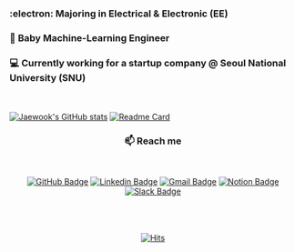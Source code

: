<!-- ![header](https://capsule-render.vercel.app/api?type=waving&color=gradient&height=200&section=header&reversal=true&animation=fadeIn&text=JaeWook%20Lee&fontSize=70&fontAlignY=30&fontAlign=28&desc=ML%20engineer&descSize=25&descAlign=63&descAlignY=35&rotate=-0.4) -->

### :electron: **Majoring in Electrical & Electronic (EE)**
### :baby: **Baby Machine-Learning Engineer**   
### :computer: **Currently working for a startup company @ Seoul National University (SNU)**</br>

<!-- <h3 align="center"><b>🛠 Dev stack</b></h3></br> 당분간은 가릴거임!!!!
<p align="center">
<img src="https://img.shields.io/badge/Python-3766AB?style=flat&logo=Python&logoColor=white"></a> &nbsp 
<img src="https://img.shields.io/badge/MATLAB-lightgrey?style=flat&logo=MATLAB&logoColor=white"></a> &nbsp
<img src="https://img.shields.io/badge/c-00599C?style=flat&logo=c&logoColor=white"/></a> &nbsp
<img src="https://img.shields.io/badge/VSCode-4f015e?style=flat&logo=VSCode&logoColor=white"></a> &nbsp
<img src="https://img.shields.io/badge/HTML5-E34F26?style=flat&logo=HTML5&logoColor=white"/></a> &nbsp
<img src="https://img.shields.io/badge/CSS3-green?style=flat&logo=CSS3&logoColor=white"/></a> &nbsp
<img src="https://img.shields.io/badge/JavaScript-F7DF1E?style=flat&logo=JavaScript&logoColor=white"/></a> &nbsp
<img src="https://img.shields.io/badge/MongoDB-47A248?style=flat&logo=MongoDB&logoColor=white"/></a> </p> -->

</br></br>[![Jaewook's GitHub stats](https://github-readme-stats.vercel.app/api?username=jaewook94&hide=prs,issues&count_private=true&show_icons=true&theme=dark)](https://github.com/jaewook94/github-readme-stats)
[![Readme Card](https://github-readme-stats.vercel.app/api/pin/?username=jaewook94&repo=data-crawling-project&theme=dark)](https://github.com/jaewook94/data-crawling-project)

<h3 align="center"><b>📫 Reach me </b></h3></br>
<div align=center>

[![GitHub Badge](http://img.shields.io/badge/GitHub-141414?style=flat&logo=Github&logoColor=white&link=https://github.com/jaewook94/)](https://github.com/jaewook94/)
[![Linkedin Badge](https://img.shields.io/badge/LinkedIn-blue?style=flat&logo=Linkedin&logoColor=white&link=https://www.linkedin.com/in/jaewooklee/)](https://www.linkedin.com/in/jaewooklee/)
[![Gmail Badge](https://img.shields.io/badge/Gmail-d14836?style=flat&logo=Gmail&logoColor=white&link=mailto:wodnr079@gmail.com)](mailto:wodnr079@gmail.com)
[![Notion Badge](https://img.shields.io/badge/Notion-orange?style=flat&logo=Notion&logoColor=white&link=https://www.notion.so/jaewooklee/)](https://www.notion.so/jaewooklee/)
[![Slack Badge](https://img.shields.io/badge/Slack-3c0147?style=flat&logo=Slack&logoColor=white&link=mailto:jaewook.lee@coxwave.com)](mailto:jaewook.lee@coxwave.com) </br></br>

</br></br>[![Hits](https://hits.seeyoufarm.com/api/count/incr/badge.svg?url=https%3A%2F%2Fgithub.com%2Fjaewook94&count_bg=%23EDF5E7&title_bg=%23555555&icon=&icon_color=%23E7E7E7&title=hits&edge_flat=false)](https://hits.seeyoufarm.com)
  
 </div>

